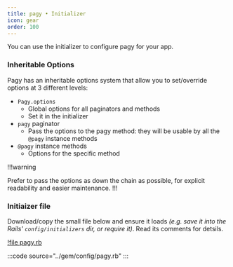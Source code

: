 ```yaml
---
title: pagy • Initializer
icon: gear
order: 100
---
```


You can use the initializer to configure pagy for your app.

### Inheritable Options

Pagy has an inheritable options system that allow you to set/override options at 3 different levels:

- `Pagy.options`
  - Global options for all paginators and methods
  - Set it in the initializer
- `pagy` paginator
  - Pass the options to the pagy method: they will be usable by all the `@pagy` instance methods
- `@pagy` instance methods
  - Options for the specific method

!!!warning 

Prefer to pass the options as down the chain as possible, for explicit readability and easier maintenance.
!!!

### Initiaizer file

Download/copy the small file below and ensure it loads _(e.g. save it into the Rails' `config/initializers` dir, or require it)_. Read its comments for detsils.

[!file pagy.rb](../gem/config/pagy.rb)

:::code source="../gem/config/pagy.rb" :::
